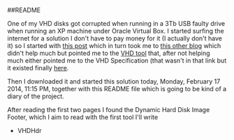 ##README

One of my VHD disks got corrupted when running in a 3Tb USB faulty drive when running an XP machine under Oracle Virtual Box.
I started surfing the internet for a solution I don't have to pay money for it (I actually don't have it) so I started with [this
post](http://social.technet.microsoft.com/Forums/windowsserver/en-US/48428817-86a7-418c-9633-2ae405593622/how-to-fix-a-corrupted-hyperv-vhd-file?forum=winserverhyperv) 
which in turn took me to [this other blog](http://blogs.technet.com/b/tonyso/archive/2011/12/06/how-to-fix-a-corrupted-hyper-v-vhd-file.aspx) 
which didn't help much but pointed me to the [VHD tool](http://archive.msdn.microsoft.com/vhdtool) that, after not helping much 
either pointed me to the VHD Specification (that wasn't in that link but it existed finally [here](http://www.microsoft.com/en-us/download/details.aspx?id=23850).

Then I downloaded it and started this solution today, Monday, February 17 2014, 11:15 PM, together with this README file which is going to be kind of 
a diary of the project.

After reading the first two pages I found the Dynamic Hard Disk Image Footer, which I aim to read with the first tool I'll write
* VHDHdr
